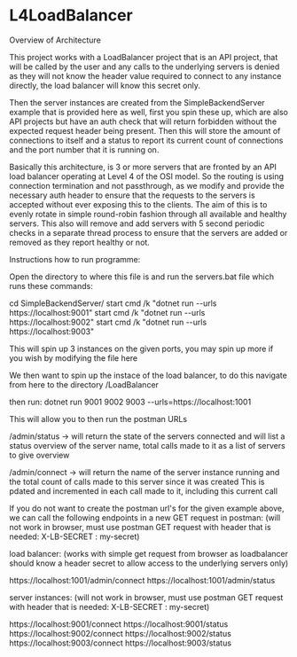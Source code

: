 # L4LoadBalancer

Overview of Architecture

This project works with a LoadBalancer project that is an API project, that will be called by the user and any calls to the underlying servers is denied as they will not know
the header value required to connect to any instance directly, the load balancer will know this secret only.

Then the server instances are created from the SimpleBackendServer example that is provided here as well, first you spin these up, which are also API projects but have an auth check that will return forbidden without the expected request header being present. Then this will store the amount of connections to itself and a status to report its current count of connections and the port number that it is running on.

Basically this architecture, is 3 or more servers that are fronted by an API load balancer operating at Level 4 of the OSI model. So the routing is using connection termination and not passthrough, as we modify and provide the necessary auth header to ensure that the requests to the servers is accepted without ever exposing this to the clients. The aim of this is to evenly rotate in simple round-robin fashion through all available and healthy servers. This also will remove and add servers with 5 second periodic checks in a separate thread process to ensure that the servers are added or removed as they report healthy or not.


Instructions how to run programme:

Open the directory to where this file is and run the servers.bat file which runs these commands:

cd SimpleBackendServer/
start cmd /k "dotnet run --urls https://localhost:9001"
start cmd /k "dotnet run --urls https://localhost:9002"
start cmd /k "dotnet run --urls https://localhost:9003"

This will spin up 3 instances on the given ports, you may spin up more if you wish by modifying the file here

We then want to spin up the instace of the load balancer, to do this navigate from here to the directory /LoadBalancer

then run:
dotnet run 9001 9002 9003 --urls=https://localhost:1001

This will allow you to then run the postman URLs

/admin/status -> will return the state of the servers connected and will list a status overview of the server name, total calls made to it as a list of servers to give overview

/admin/connect -> will return the name of the server instance running and the total count of calls made to this server since it was created
This is pdated and incremented in each call made to it, including this current call

If you do not want to create the postman url's for the given example above, we can call the following endpoints in a new GET request in postman:
(will not work in browser, must use postman GET request with header that is needed:
X-LB-SECRET : my-secret)

load balancer:
(works with simple get request from browser as loadbalancer should know a header secret to allow access to the underlying servers only)

https://localhost:1001/admin/connect
https://localhost:1001/admin/status

server instances:
(will not work in browser, must use postman GET request with header that is needed:
X-LB-SECRET : my-secret)

https://localhost:9001/connect
https://localhost:9001/status
https://localhost:9002/connect
https://localhost:9002/status
https://localhost:9003/connect
https://localhost:9003/status

